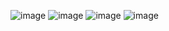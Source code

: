![image](https://github.com/user-attachments/assets/338ff297-6cda-45e2-bb8e-9233b64fabab)
![image](https://github.com/user-attachments/assets/baa43152-0aec-4c34-b53d-6d4d5067f90b)
![image](https://github.com/user-attachments/assets/317c27ca-6b1e-4d82-b9f6-96fe14d5c04d)
![image](https://github.com/user-attachments/assets/852798d3-828d-4bba-b023-04a4b60693e6)
